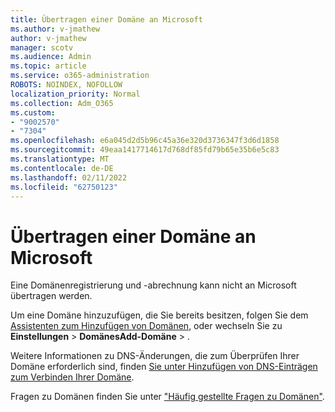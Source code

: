 ```yaml
---
title: Übertragen einer Domäne an Microsoft
ms.author: v-jmathew
author: v-jmathew
manager: scotv
ms.audience: Admin
ms.topic: article
ms.service: o365-administration
ROBOTS: NOINDEX, NOFOLLOW
localization_priority: Normal
ms.collection: Adm_O365
ms.custom:
- "9002570"
- "7304"
ms.openlocfilehash: e6a045d2d5b96c45a36e320d3736347f3d6d1858
ms.sourcegitcommit: 49eaa1417714617d768df85fd79b65e35b6e5c83
ms.translationtype: MT
ms.contentlocale: de-DE
ms.lasthandoff: 02/11/2022
ms.locfileid: "62750123"
---
```

# <a name="transfer-a-domain-to-microsoft"></a>Übertragen einer Domäne an Microsoft

Eine Domänenregistrierung und -abrechnung kann nicht an Microsoft übertragen werden.

Um eine Domäne hinzuzufügen, die Sie bereits besitzen, folgen Sie dem [Assistenten zum Hinzufügen von Domänen](https://admin.microsoft.com/Adminportal/Domains/Wizard), oder wechseln Sie zu **Einstellungen** >  **DomänesAdd-Domäne** > .

Weitere Informationen zu DNS-Änderungen, die zum Überprüfen Ihrer Domäne erforderlich sind, finden [Sie unter Hinzufügen von DNS-Einträgen zum Verbinden Ihrer Domäne](https://docs.microsoft.com/microsoft-365/admin/get-help-with-domains/create-dns-records-at-any-dns-hosting-provider).

Fragen zu Domänen finden Sie unter ["Häufig gestellte Fragen zu Domänen"](https://docs.microsoft.com/microsoft-365/admin/setup/domains-faq).
